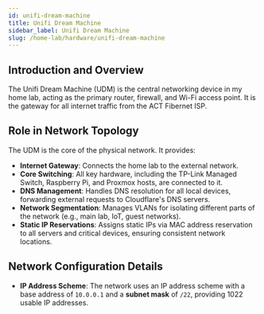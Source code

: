```yaml
---
id: unifi-dream-machine
title: Unifi Dream Machine
sidebar_label: Unifi Dream Machine
slug: /home-lab/hardware/unifi-dream-machine
---
```


## Introduction and Overview
The Unifi Dream Machine (UDM) is the central networking device in my home lab, acting as the primary router, firewall, and Wi-Fi access point. It is the gateway for all internet traffic from the ACT Fibernet ISP.

## Role in Network Topology
The UDM is the core of the physical network. It provides:
* **Internet Gateway**: Connects the home lab to the external network.
* **Core Switching**: All key hardware, including the TP-Link Managed Switch, Raspberry Pi, and Proxmox hosts, are connected to it.
* **DNS Management**: Handles DNS resolution for all local devices, forwarding external requests to Cloudflare's DNS servers.
* **Network Segmentation**: Manages VLANs for isolating different parts of the network (e.g., main lab, IoT, guest networks).
* **Static IP Reservations**: Assigns static IPs via MAC address reservation to all servers and critical devices, ensuring consistent network locations.

## Network Configuration Details
* **IP Address Scheme**: The network uses an IP address scheme with a base address of `10.0.0.1` and a **subnet mask** of `/22`, providing 1022 usable IP addresses.